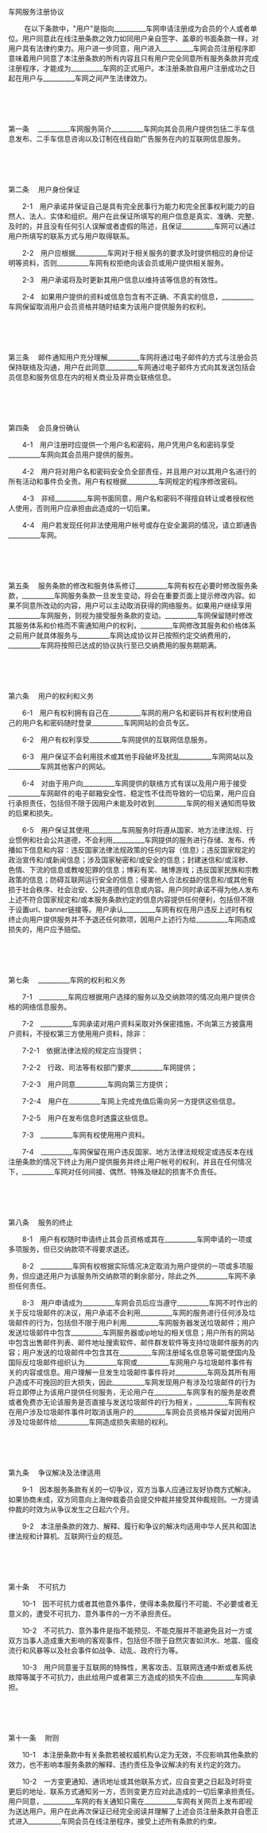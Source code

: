 



车网服务注册协议



 

　　 在以下条款中，"用户"是指向__________车网申请注册成为会员的个人或者单位。用户同意此在线注册条款之效力如同用户亲自签字、盖章的书面条款一样，对用户具有法律约束力。用户进一步同意，用户进入__________车网会员注册程序即意味着用户同意了本注册条款的所有内容且只有用户完全同意所有服务条款并完成注册程序，才能成为__________车网的正式用户。本注册条款自用户注册成功之日起在用户与__________车网之间产生法律效力。

　　 

　　

第一条
　__________车网服务简介__________车网向其会员用户提供包括二手车信息发布、二手车信息咨询以及订制在线自助广告服务在内的互联网信息服务。

　　 

　　

第二条
　用户身份保证

　　2-1　用户承诺并保证自己是具有完全民事行为能力和完全民事权利能力的自然人、法人、实体和组织。用户在此保证所填写的用户信息是真实、准确、完整、及时的，并且没有任何引人误解或者虚假的陈述，且保证__________车网可以通过用户所填写的联系方式与用户取得联系。

　　2-2　用户应根据__________车网对于相关服务的要求及时提供相应的身份证明等资料，否则__________车网有权拒绝向该会员或用户提供相关服务。

　　2-3　用户承诺将及时更新其用户信息以维持该等信息的有效性。

　　2-4　如果用户提供的资料或信息包含有不正确、不真实的信息，__________车网保留取消用户会员资格并随时结束为该用户提供服务的权利。

　　 

　　

第三条
　邮件通知用户充分理解__________车网将通过电子邮件的方式与注册会员保持联络及沟通，用户在此同意__________车网通过电子邮件方式向其发送包括会员信息和服务信息在内的相关商业及非商业联络信息。

　　 

　　

第四条
　会员身份确认

　　4-1　用户注册时应提供一个用户名和密码，用户凭用户名和密码享受__________车网向其会员用户提供的服务。

　　4-2　用户将对用户名和密码安全负全部责任，并且用户对以其用户名进行的所有活动和事件负全责。用户有权根据__________车网规定的程序修改密码。

　　4-3　非经__________车网书面同意，用户名和密码不得擅自转让或者授权他人使用，否则用户应承担由此造成的一切后果。

　　4-4　用户若发现任何非法使用用户帐号或存在安全漏洞的情况，请立即通告__________车网。

　　 

　　

第五条
　服务条款的修改和服务体系修订__________车网有权在必要时修改服务条款，__________车网服务条款一旦发生变动，将会在重要页面上提示修改内容。如果不同意所改动的内容，用户可以主动取消获得的网络服务。如果用户继续享用__________车网服务，则视为接受服务条款的变动。__________车网保留随时修改其服务体系和价格而不需通知用户的权利，__________车网修改其服务和价格体系之前用户就具体服务与__________车网达成协议并已按照约定交纳费用的，__________车网将按照已达成的协议执行至已交纳费用的服务期期满。

　　 

　　

第六条
　用户的权利和义务

　　6-1　用户有权利拥有自己在__________车网的用户名和密码并有权利使用自己的用户名和密码随时登录__________车网网站的会员专区。

　　6-2　用户有权利享受__________车网提供的互联网信息服务。

　　6-3　用户保证不会利用技术或其他手段破坏及扰乱__________车网网站以及__________车网其他客户的网站。

　　6-4　对由于用户向__________车网提供的联络方式有误以及用户用于接受__________车网邮件的电子邮箱安全性、稳定性不佳而导致的一切后果，用户应自行承担责任，包括但不限于因用户未能及时收到__________车网的相关通知而导致的后果和损失。

　　6-5　用户保证其使用__________车网服务时将遵从国家、地方法律法规、行业惯例和社会公共道德，不会利用__________车网提供的服务进行存储、发布、传播如下信息和内容：违反国家法律法规政策的任何内容（信息）；违反国家规定的政治宣传和/或新闻信息；涉及国家秘密和/或安全的信息；封建迷信和/或淫秽、色情、下流的信息或教唆犯罪的信息；博彩有奖、赌博游戏；违反国家民族和宗教政策的信息；防碍互联网运行安全的信息；侵害他人合法权益的信息和/或其他有损于社会秩序、社会治安、公共道德的信息或内容。用户同时承诺不得为他人发布上述不符合国家规定和/或本服务条款约定的信息内容提供任何便利，包括但不限于设置url、banner链接等。用户承认__________车网有权在用户违反上述时有权终止向用户提供服务并不予退还任何款项，因用户上述行为给__________车网造成损失的，用户应予赔偿。

　　 

　　

第七条
　__________车网的权利和义务

　　7-1　_________车网应根据用户选择的服务以及交纳款项的情况向用户提供合格的网络信息服务。

　　7-2　__________车网承诺对用户资料采取对外保密措施，不向第三方披露用户资料，不授权第三方使用用户资料，除非：

　　7-2-1　依据法律法规的规定应当提供；

　　7-2-2　行政、司法等有权部门要求__________车网提供；

　　7-2-3　用户同意__________车网向第三方提供；

　　7-2-4　用户在__________车网上完成充值后需向另一方提供这些信息。

　　7-2-5　用户在发布信息时透露这些信息。

　　7-3　__________车网有权使用用户资料。

　　7-4　__________车网保留在用户违反国家、地方法律法规规定或违反本在线注册条款的情况下终止为用户提供服务并终止用户帐号的权利，并且在任何情况下，__________车网对任何间接、偶然、特殊及继起的损害不负责任。

　　 

　　

第八条
　服务的终止

　　8-1　用户有权随时申请终止其会员资格或其在__________车网申请的一项或多项服务，但已交纳款项不得要求退还。

　　8-2　__________车网有权根据实际情况决定取消为用户提供的一项或多项服务，但应退还用户为该服务所交纳款项的剩余部分，除此之外__________车网不承担任何责任。

　　8-3　用户申请成为__________车网会员后应当遵守__________车网不时作出的关于反垃圾邮件的决议，用户承诺不会利用__________车网的服务进行任何涉及垃圾邮件的行为，包括但不限于用户利用__________车网服务器发送垃圾邮件；用户发送垃圾邮件中包含__________车网服务器或ip地址的相关信息；用户所有的网站中包含出售邮件列表、邮件地址搜索软件、邮件群发软件等支持垃圾邮件服务的内容；用户发送的垃圾邮件中包含其在__________车网注册域名信息等可能使国内及国际反垃圾邮件组织认为__________车网或__________车网用户与垃圾邮件事件有关的内容或信息。用户理解一旦发生垃圾邮件事件将对__________车网及其所有用户造成不可挽回的巨大损失，因此__________车网发现用户有涉及垃圾邮件的行为将立即停止为该用户提供任何服务，无论用户在__________车网享有的服务是收费或者免费亦无论该服务是否直接与发送垃圾邮件的行为相关，__________车网有权在用户涉及垃圾邮件事件时取消该用户的__________车网会员资格并保留对因用户涉及垃圾邮件给__________车网造成损失索赔的权利。

　　 

　　

第九条
　争议解决及法律适用

　　9-1　因本服务条款有关的一切争议，双方当事人应通过友好协商方式解决。如果协商未成，双方同意向上海仲裁委员会提交仲裁并接受其仲裁规则。一方提请仲裁的时效为从争议发生之日起六个月。

　　9-2　本注册条款的效力、解释、履行和争议的解决均适用中华人民共和国法律法规和计算机、互联网行业的规范。

　　 

　　

第十条
　不可抗力

　　10-1　因不可抗力或者其他意外事件，使得本条款履行不可能、不必要或者无意义的，遭受不可抗力、意外事件的一方不承担责任。

　　10-2　不可抗力、意外事件是指不能预见、不能克服并不能避免且对一方或双方当事人造成重大影响的客观事件，包括但不限于自然灾害如洪水、地震、瘟疫流行和风暴等以及社会事件如战争、动乱、政府行为等。

　　10-3　用户同意鉴于互联网的特殊性，黑客攻击、互联网连通中断或者系统故障等属于不可抗力，由此给用户或者第三方造成的损失不应由__________车网承担。

　　 

　　

第十一条
　附则

　　10-1　本注册条款中有关条款若被权威机构认定为无效，不应影响其他条款的效力，也不影响本服务条款的解释、违约责任及争议解决的有关约定的效力。

　　10-2　一方变更通知、通讯地址或其他联系方式，应自变更之日起及时将变更后的地址、联系方式通知另一方，否则变更方应对此造成的一切后果承担责任。用户同意，__________车网的有关通知只需在__________车网有关网页上发布即视为送达用户。用户在此再次保证已经完全阅读并理解了上述会员注册条款并自愿正式进入__________车网会员在线注册程序，接受上述所有条款的约束。